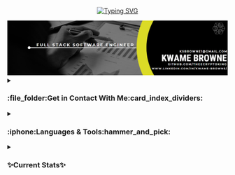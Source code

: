 <p align="center"><a href="https://git.io/typing-svg"><img src="https://readme-typing-svg.herokuapp.com?font=Press+Start+2P&size=15&pause=1000&color=DEF707&background=4D28FF00&center=true&width=450&height=60&lines=Hi+my+name+is+Kwame;Welcome+to+my+GitHub+Profile+!" alt="Typing SVG" /></a></p>
<img src="image_2023-06-16_222728672.png"/>

<details><summary><h3 align="left">:file_folder:Get in Contact With Me:card_index_dividers:</h3></summary>
<p align="left">
  <a href="https://www.linkedin.com/in/kwame-browne/" target="blank"><img height="40" width="40" src="https://simpleicons.vercel.app/linkedin/0A66C2" /></a>
  <a href="https://medium.com/@theeecryptoking" target="blank"><img height="40" width="40" src="https://simpleicons.vercel.app/medium/ffffff" /></a>
 
</p></details>






<details><summary><h3 align="left">:iphone:Languages & Tools:hammer_and_pick:</h3></summary>
<p align="left"> 
<!--   <a href="https://www.w3.org/html/" target="_blank" rel="noreferrer"> <img src="https://raw.githubusercontent.com/devicons/devicon/master/icons/html5/html5-original-wordmark.svg" alt="html5" width="40" height="40"/> </a> 
  <a href="https://www.w3schools.com/css/" target="_blank" rel="noreferrer"> <img src="https://raw.githubusercontent.com/devicons/devicon/master/icons/css3/css3-original-wordmark.svg" alt="css3" width="40" height="40"/> </a> 
  <a href="https://developer.mozilla.org/en-US/docs/Web/JavaScript" target="_blank" rel="noreferrer"> <img src="https://raw.githubusercontent.com/devicons/devicon/master/icons/javascript/javascript-original.svg" alt="javascript" width="40" height="40"/> </a> 
  <a href="https://getbootstrap.com" target="_blank" rel="noreferrer"> <img src="https://raw.githubusercontent.com/devicons/devicon/master/icons/bootstrap/bootstrap-plain-wordmark.svg" alt="bootstrap" width="40" height="40"/> </a> 
  <img height="40" width="40" src="https://simpleicons.vercel.app/adobeillustrator/FF9A00" /> 
  <img height="40" width="40" src="https://simpleicons.vercel.app/adobephotoshop/31A8FF" />  
  <img height="40" width="40" src="https://simpleicons.vercel.app/adobeaftereffects/9999FF" />  -->

  




</p></details>
<details><summary><h3>✨Current Stats✨</h3></summary>
<!-- <h3 align="left">Current Stats:</h3> -->

<p align="center"><img align="center" src="https://github-readme-stats.vercel.app/api?username=TheeCryptoKing&rank_icon=github&theme=highcontrast&no-frame=true" alt="TheeCryptoKing's GitHub stats"></p>
<!-- <p><img align="center" src="https://github-readme-stats.vercel.app/api?username=TheeCryptoKing&show_icons=true&theme=tokyonight" alt="TheeCryptoKing" /></p> -->



<p align="center"><a href="https://git.io/streak-stats"><img align="center" src="https://streak-stats.demolab.com/?user=TheeCryptoKing&theme=javascript-dark" alt="GitHub Streak"/></a></p>


<p align="center"> <a href="https://github.com/ryo-ma/github-profile-trophy"><img src="https://github-profile-trophy.vercel.app/?username=TheeCryptoKing&theme=juicyfresh&row=1&no-frame=true" alt="TheeCryptoKing" /></a></p>
</details>


